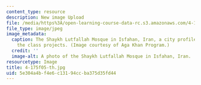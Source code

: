 ```yaml
---
content_type: resource
description: New image Upload
file: /media/https%3A/open-learning-course-data-rc.s3.amazonaws.com/4-175-case-studies-in-city-form-fall-2005/5e304a4bf4e6c13194ccba375d35fd44_4-175f05-th.jpg
file_type: image/jpeg
image_metadata:
  caption: The Shaykh Lutfallah Mosque in Isfahan, Iran, a city profiled in one of
    the class projects. (Image courtesy of Aga Khan Program.)
  credit: ''
  image-alt: A photo of the Shaykh Lutfallah Mosque in Isfahan, Iran.
resourcetype: Image
title: 4-175f05-th.jpg
uid: 5e304a4b-f4e6-c131-94cc-ba375d35fd44
---
```


